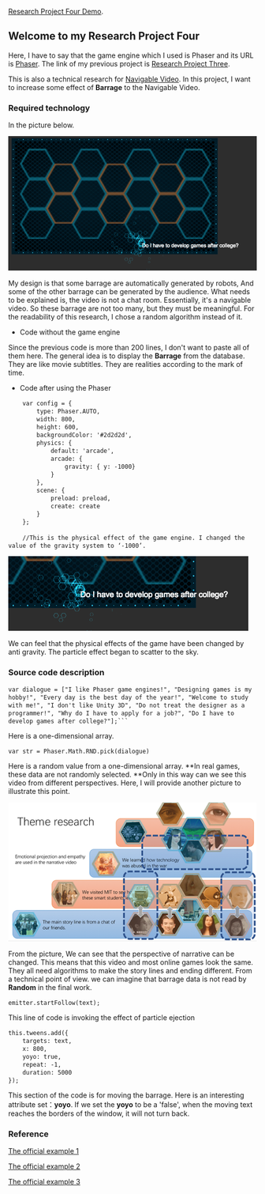 [Research Project Four Demo](http://www.06-90.com/projects/p4/index.html). 



## Welcome to my Research Project Four

Here, I have to say that the game engine which I used is Phaser and its URL is [Phaser](http://phaser.io/). The link of my previous project is [Research Project Three](https://github.com/ChenLyu01/Research-Project-3).

This is also a technical research for [Navigable Video](http://www.06-90.com/final/finalprojectChenLyu.html). In this project, I want to increase some effect of **Barrage** to the Navigable Video. 

### Required technology

In the picture below.

![Image text](https://github.com/ChenLyu01/Research-Project-3/blob/master/image/image1.png) 

My design is that some barrage are automatically generated by robots, And some of the other barrage can be generated by the audience. What needs to be explained is, the video is not a chat room. Essentially, it's a navigable video. So these barrage are not too many, but they must be meaningful. For the readability of this research, I chose a random algorithm instead of it.





- Code without the game engine

Since the previous code is more than 200 lines, I don't want to paste all of them here. The general idea is to display the **Barrage** from the database. They are like movie subtitles. They are realities according to the mark of time.







- Code after using the Phaser

```
	var config = {
		type: Phaser.AUTO,
		width: 800,
		height: 600,
		backgroundColor: '#2d2d2d',
		physics: {
			default: 'arcade',
			arcade: {
				gravity: { y: -1000}
			}
		},			
		scene: {
			preload: preload,
			create: create
		}
	};	
	
	//This is the physical effect of the game engine. I changed the value of the gravity system to ‘-1000’.
```

![Image text](https://github.com/ChenLyu01/Research-Project-3/blob/master/image/image2.png)

We can feel that the physical effects of the game have been changed by anti gravity. The particle effect began to scatter to the sky.






### Source code description

```
var dialogue = ["I like Phaser game engines!", "Designing games is my hobby!", "Every day is the best day of the year!", "Welcome to study with me!", "I don't like Unity 3D", "Do not treat the designer as a programmer!", "Why do I have to apply for a job?", "Do I have to develop games after college?"];```	
```
Here is a one-dimensional array.


```
var str = Phaser.Math.RND.pick(dialogue) 
```
Here is a random value from a one-dimensional array. **In real games, these data are not randomly selected. **Only in this way can we see this video from different perspectives. Here, I will provide another picture to illustrate this point.

![Image text](https://github.com/ChenLyu01/Research-Project-3/blob/master/image/image3.png)

From the picture, We can see that the perspective of narrative can be changed. This means that this video and most online games look the same. They all need algorithms to make the story lines and ending different. From a technical point of view. we can imagine that barrage data is not read by **Random** in the final work. 



```
emitter.startFollow(text);
```
This line of code is invoking the effect of particle ejection


```
this.tweens.add({
	targets: text,
	x: 800,
	yoyo: true,
	repeat: -1,
	duration: 5000
});

```
This section of the code is for moving the barrage. Here is an interesting attribute set：**yoyo**. If we set the **yoyo** to be a 'false', when the moving text reaches the borders of the window, it will not turn back.






### Reference
[The official example 1](https://labs.phaser.io/edit.html?src=src\input\mouse\text%20input%20test.js) 

[The official example 2](http://www.phaser.io/tutorials/getting-started-phaser3/part5) 

[The official example 3](https://labs.phaser.io/edit.html?src=src\input\mouse\poll%20only%20on%20move.js) 